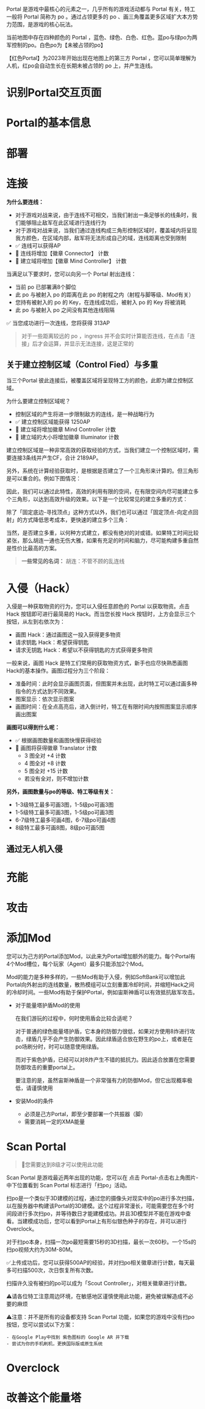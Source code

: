 Portal 是游戏中最核心的元素之一，几乎所有的游戏活动都与 Portal 有关，特工一般将 Portal 简称为 po 。通过占领更多的 po 、画三角覆盖更多区域扩大本方势力范围，是游戏的核心玩法。

当前地图中存在四种颜色的 Portal ，蓝色、绿色、白色、红色。蓝po与绿po为两军控制的po。白色po为【未被占领的po】

【红色Portal】为2023年开始出现在地图上的第三方 Portal ，您可以简单理解为人机，红po会自动生长在长期未被占领的 po 上，并产生连线。

# 识别Portal交互页面




# Portal的基本信息


# 部署


# 连接

**为什么要连线：**


- 对于游戏对战来说，由于连线不可相交，当我们射出一条足够长的线条时，我们能够阻止敌军在此区域进行连线行为
- 对于游戏对战来说，当我们通过连线构成三角形控制区域时，覆盖域内将呈现我方颜色，在区域内部，敌军将无法形成自己的域，连线距离也受到限制
- ✅ 连线可以获得AP
- 🔷 连线将增加【徽章 Connector】 计数
- 🔷 建立域将增加【徽章 Mind Controller】 计数

当满足以下要求时，您可以向另一个 Portal 射出连线：


- 当前 po 已部署满8个脚位
- 此 po 与被射入 po 的距离在此 po 的射程之内（射程与脚等级、Mod有关）
- 您持有被射入的 po 的 Key，在连线成功后，被射入 po 的 Key 将被消耗
- 此 po 与被射入 po 之间没有其他连线阻隔

✅ 当您成功进行一次连线，您将获得 313AP
> 对于一些距离较远的 po ，ingress 并不会实时计算能否连线，在点击「连接」后才会运算，并显示无法连接，这是正常的


## 关于建立控制区域（Control Fied）与多重


当三个Portal 彼此连接后，被覆盖区域将呈现特工方的颜色，此即为建立控制区域。

为什么要建立控制区域呢？


- 控制区域的产生将进一步限制敌方的连线，是一种战略行为
- ✅ 建立控制区域能获得 1250AP
- 🔷 建立域将增加徽章 Mind Controller 计数
- 🔷 建立域的大小将增加徽章 Illuminator 计数

建立控制区域是一种非常高效的获取经验的方式，当我们建立一个控制区域时，需要连接3条线并产生CF，合计 2189AP。

另外，系统在计算经验获取时，是根据是否建立了一个三角形来计算的。但三角形是可以重合的。例如下图情况：

因此，我们可以通过此特性，高效的利用有限的空间，在有限空间内尽可能建立多个三角形，以达到高效升级的效果。以下是一个比较常见的建立多重的方式：

除了「固定底边-寻找顶点」这种方式以外，我们也可以通过「固定顶点-向定点回射」的方式降低思考成本，更快速的建立多个三角：

当然，是否建立多重，以何种方式建立，都没有绝对的对或错。如果特工时间比较紧张，那么胡连一通也无伤大雅，如果有充足的时间和脑力，尽可能构建多重自然是性价比最高的方案。
> **一些常见的名词：** 胡连：不管不顾的乱连线


# 入侵（Hack）


入侵是一种获取物资的行为，您可以入侵任意颜色的 Portal 以获取物资。点击 Hack 按钮即可进行最简易的 Hack。而当您长按 Hack 按钮时，上方会显示三个按钮，从左到右依次为：


- 画图 Hack：通过画图这一投入获得更多物资
- 请求钥匙 Hack：希望获得钥匙
- 请求无钥匙 Hack：希望以不获得钥匙的方式获得更多物资

一般来说，画图 Hack 是特工们常用的获取物资方式，新手也应尽快熟悉画图Hack的基本操作。画图过程分为三个阶段：


- 准备时间：此时会显示画图页面，但图案并未出现，此时特工可以通过画多种指令的方式达到不同效果。
- 图案显示：依次显示图案
- 画图时间：在全点高亮后，进入倒计时，特工在有限时间内按照图案显示顺序画出图案

**画图可以得到什么呢：**


- ✅ 根据画图数量和画图快慢获得经验
- 🔷 画图将获得徽章 Translator 计数
	- 3 图全对 +4 计数
	- 4 图全对 +8 计数
	- 5 图全对 +15 计数
	- 若没有全对，则不增加计数

**另外，画图数量与po的等级、特工等级有关：**


- 1-3级特工最多可画3图，1-5级po可画3图
- 1-5级特工最多可画3图，1-5级po可画3图
- 6-7级特工最多可画4图，6-7级po可画4图
- 8级特工最多可画8图，8级po可画5图

## 通过无人机入侵



# 充能



# 攻击




# 添加Mod


您可以为己方的Portal添加Mod，以此来为Portal增加额外的能力。每个Portal有4个Mod槽位，每个玩家（Agent）最多只能添加2个Mod。

Mod的能力是多种多样的，一些Mod有助于入侵，例如SoftBank可以增加此Portal向外射出的连线数量，散热模组可以立刻重置冷却时间，并缩短Hack之间的冷却时间。一些Mod有助于保护Portal，例如宙斯神盾可以有效抵抗敌军攻击。


- 对于能量塔护盾Mod的使用

	在我们游玩的过程中，何时使用盾会比较合适呢？

	对于普通的绿色能量塔护盾，它本身的防御力很低，如果对方使用8炸进行攻击，绿盾几乎不会产生防御效果。因此绿盾适合放在野生的po上，或者是在po场刷分时，时可以随意使用绿盾。

	而对于紫色护盾，已经可以对8炸产生不错的抵抗力。因此适合放置在您需要防御攻击的重要portal上。

	要注意的是，虽然宙斯神盾是一个非常强有力的防御Mod，但它出现概率极低，请谨慎使用


- 安装Mod的条件
	- 必须是己方Portal，即至少要部署一个共振器（脚）
	- 需要消耗一定的XMA能量

# Scan Portal

> 🎯您需要达到8级才可以使用此功能


Scan Portal 是游戏最近两年出现的功能，您可以在 点击 Portal-点击右上角图片-中下位置看到 Scan Portal 标志进行「扫po」活动。

扫po是一个类似于3D建模的过程，通过您的摄像头对现实中的po进行多次扫描，以在服务器中构建该Portal的3D建模。这个过程非常漫长，可能需要您在多个时间段进行多次扫po，并等待数日才能建模成功。并且3D模型并不能在游戏中查看。当建模成功后，您可以看到Portal上有形似银色种子的存在，并可以进行Overclock。

对于扫po本身，扫描一次po最短需要15秒的3D扫描，最长一次60秒。一个15s的扫po视频大约为30M-80M。

✅上传成功后，您可以获得500AP的经验，并对扫po相关徽章进行计数，每天最多可扫描500次，次日恢复所有次数。

扫描许久没有被扫的po可以成为「Scout Controller」，对相关徽章进行计数。

⚠️请各位特工注意周边环境，在敏感地区谨慎使用此功能，避免被误解造成不必要的麻烦

⚠️注意：并不是所有的设备都支持 Scan Portal 功能，如果您的游戏中没有扫po按钮，您可以尝试以下方案：


	- 在Google Play中找到 紫色图标的 Google AR 并下载
	- 尝试为你的手机刷机，更换国际版或原生系统

# Overclock


# 改善这个能量塔

